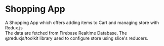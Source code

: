 # Shopping App
A Shopping App which offers adding items to Cart and managing store with Redux.js
</br> The data are fetched from Firebase Realtime Database. The @reduxjs/toolkit library used to configure store using slice's reducers.

